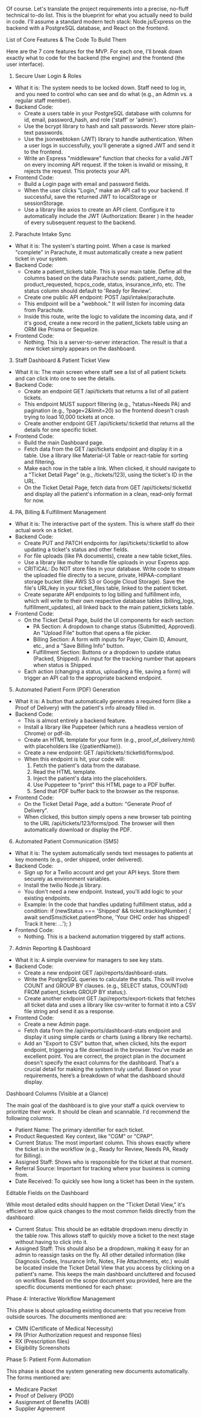 Of course. Let's translate the project requirements into a precise, no-fluff technical to-do list. This is the blueprint for what you actually need to build in code.
I'll assume a standard modern tech stack: Node.js/Express on the backend with a PostgreSQL database, and React on the frontend.


List of Core Features & The Code To Build Them

Here are the 7 core features for the MVP. For each one, I'll break down exactly what to code for the backend (the engine) and the frontend (the user interface).

1. Secure User Login & Roles

* What it is: The system needs to be locked down. Staff need to log in, and you need to control who can see and do what (e.g., an Admin vs. a regular staff member).
* Backend Code:
    * Create a users table in your PostgreSQL database with columns for id, email, password_hash, and role ('staff' or 'admin').
    * Use the bcrypt library to hash and salt passwords. Never store plain-text passwords.
    * Use the jsonwebtoken (JWT) library to handle authentication. When a user logs in successfully, you'll generate a signed JWT and send it to the frontend.
    * Write an Express "middleware" function that checks for a valid JWT on every incoming API request. If the token is invalid or missing, it rejects the request. This protects your API.
* Frontend Code:
    * Build a Login page with email and password fields.
    * When the user clicks "Login," make an API call to your backend. If successful, save the returned JWT to localStorage or sessionStorage.
    * Use a library like axios to create an API client. Configure it to automatically include the JWT (Authorization: Bearer <token>) in the header of every subsequent request to the backend.

2. Parachute Intake Sync

* What it is: The system's starting point. When a case is marked "complete" in Parachute, it must automatically create a new patient ticket in your system.
* Backend Code:
    * Create a patient_tickets table. This is your main table. Define all the columns based on the data Parachute sends: patient_name, dob, product_requested, hcpcs_code, status, insurance_info, etc. The status column should default to 'Ready for Review'.
    * Create one public API endpoint: POST /api/intake/parachute.
    * This endpoint will be a "webhook." It will listen for incoming data from Parachute.
    * Inside this route, write the logic to validate the incoming data, and if it's good, create a new record in the patient_tickets table using an ORM like Prisma or Sequelize.
* Frontend Code:
    * Nothing. This is a server-to-server interaction. The result is that a new ticket simply appears on the dashboard.

3. Staff Dashboard & Patient Ticket View

* What it is: The main screen where staff see a list of all patient tickets and can click into one to see the details.
* Backend Code:
    * Create an endpoint GET /api/tickets that returns a list of all patient tickets.
    * This endpoint MUST support filtering (e.g., ?status=Needs PA) and pagination (e.g., ?page=2&limit=20) so the frontend doesn't crash trying to load 10,000 tickets at once.
    * Create another endpoint GET /api/tickets/:ticketId that returns all the details for one specific ticket.
* Frontend Code:
    * Build the main Dashboard page.
    * Fetch data from the GET /api/tickets endpoint and display it in a table. Use a library like Material-UI Table or react-table for sorting and filtering.
    * Make each row in the table a link. When clicked, it should navigate to a "Ticket Detail Page" (e.g., /tickets/123), using the ticket's ID in the URL.
    * On the Ticket Detail Page, fetch data from GET /api/tickets/:ticketId and display all the patient's information in a clean, read-only format for now.

4. PA, Billing & Fulfillment Management

* What it is: The interactive part of the system. This is where staff do their actual work on a ticket.
* Backend Code:
    * Create PUT and PATCH endpoints for /api/tickets/:ticketId to allow updating a ticket's status and other fields.
    * For file uploads (like PA documents), create a new table ticket_files.
    * Use a library like multer to handle file uploads in your Express app.
    * CRITICAL: Do NOT store files in your database. Write code to stream the uploaded file directly to a secure, private, HIPAA-compliant storage bucket (like AWS S3 or Google Cloud Storage). Save the file's URL/key in your ticket_files table, linked to the patient ticket.
    * Create separate API endpoints to log billing and fulfillment info, which will write to their own respective database tables (billing_logs, fulfillment_updates), all linked back to the main patient_tickets table.
* Frontend Code:
    * On the Ticket Detail Page, build the UI components for each section:
        * PA Section: A dropdown to change status (Submitted, Approved). An "Upload File" button that opens a file picker.
        * Billing Section: A form with inputs for Payer, Claim ID, Amount, etc., and a "Save Billing Info" button.
        * Fulfillment Section: Buttons or a dropdown to update status (Packed, Shipped). An input for the tracking number that appears when status is Shipped.
    * Each action (changing a status, uploading a file, saving a form) will trigger an API call to the appropriate backend endpoint.

5. Automated Patient Form (PDF) Generation

* What it is: A button that automatically generates a required form (like a Proof of Delivery) with the patient's info already filled in.
* Backend Code:
    * This is almost entirely a backend feature.
    * Install a library like Puppeteer (which runs a headless version of Chrome) or pdf-lib.
    * Create an HTML template for your form (e.g., proof_of_delivery.html) with placeholders like {{patientName}}.
    * Create a new endpoint: GET /api/tickets/:ticketId/forms/pod.
    * When this endpoint is hit, your code will:
        1. Fetch the patient's data from the database.
        2. Read the HTML template.
        3. Inject the patient's data into the placeholders.
        4. Use Puppeteer to "print" this HTML page to a PDF buffer.
        5. Send that PDF buffer back to the browser as the response.
* Frontend Code:
    * On the Ticket Detail Page, add a button: "Generate Proof of Delivery".
    * When clicked, this button simply opens a new browser tab pointing to the URL /api/tickets/123/forms/pod. The browser will then automatically download or display the PDF.

6. Automated Patient Communication (SMS)

* What it is: The system automatically sends text messages to patients at key moments (e.g., order shipped, order delivered).
* Backend Code:
    * Sign up for a Twilio account and get your API keys. Store them securely as environment variables.
    * Install the twilio Node.js library.
    * You don't need a new endpoint. Instead, you'll add logic to your existing endpoints.
    * Example: In the code that handles updating fulfillment status, add a condition: if (newStatus === 'Shipped' && ticket.trackingNumber) { await sendSms(ticket.patientPhone, 'Your OHC order has shipped! Track it here: ...'); }
* Frontend Code:
    * Nothing. This is a backend automation triggered by staff actions.

7. Admin Reporting & Dashboard

* What it is: A simple overview for managers to see key stats.
* Backend Code:
    * Create a new endpoint GET /api/reports/dashboard-stats.
    * Write the PostgreSQL queries to calculate the stats. This will involve COUNT and GROUP BY clauses. (e.g., SELECT status, COUNT(id) FROM patient_tickets GROUP BY status;).
    * Create another endpoint GET /api/reports/export-tickets that fetches all ticket data and uses a library like csv-writer to format it into a CSV file string and send it as a response.
* Frontend Code:
    * Create a new Admin page.
    * Fetch data from the /api/reports/dashboard-stats endpoint and display it using simple cards or charts (using a library like recharts).
    * Add an "Export to CSV" button that, when clicked, hits the export endpoint, triggering a file download in the browser.
You've made an excellent point. You are correct, the project plan in the document doesn't specify the exact columns for the dashboard. That's a crucial detail for making the system truly useful.
Based on your requirements, here’s a breakdown of what the dashboard should display.


Dashboard Columns (Visible at a Glance)

The main goal of the dashboard is to give your staff a quick overview to prioritize their work. It should be clean and scannable. I'd recommend the following columns:
* Patient Name: The primary identifier for each ticket.
* Product Requested: Key context, like "CGM" or "CPAP".
* Current Status: The most important column. This shows exactly where the ticket is in the workflow (e.g., Ready for Review, Needs PA, Ready for Billing).
* Assigned Staff: Shows who is responsible for the ticket at that moment.
* Referral Source: Important for tracking where your business is coming from.
* Date Received: To quickly see how long a ticket has been in the system.


Editable Fields on the Dashboard

While most detailed edits should happen on the "Ticket Detail View," it's efficient to allow quick changes to the most common fields directly from the dashboard:
* Current Status: This should be an editable dropdown menu directly in the table row. This allows staff to quickly move a ticket to the next stage without having to click into it.
* Assigned Staff: This should also be a dropdown, making it easy for an admin to reassign tasks on the fly.
All other detailed information (like Diagnosis Codes, Insurance Info, Notes, File Attachments, etc.) would be located inside the Ticket Detail View that you access by clicking on a patient's name. This keeps the main dashboard uncluttered and focused on workflow.
Based on the scope document you provided, here are the specific documents mentioned for each phase:


Phase 4: Interactive Workflow Management

This phase is about uploading existing documents that you receive from outside sources. The documents mentioned are:
* CMN (Certificate of Medical Necessity)
* PA (Prior Authorization request and response files)
* RX (Prescription files)
* Eligibility Screenshots


Phase 5: Patient Form Automation

This phase is about the system generating new documents automatically. The forms mentioned are:
* Medicare Packet
* Proof of Delivery (POD)
* Assignment of Benefits (AOB)
* Supplier Agreement
